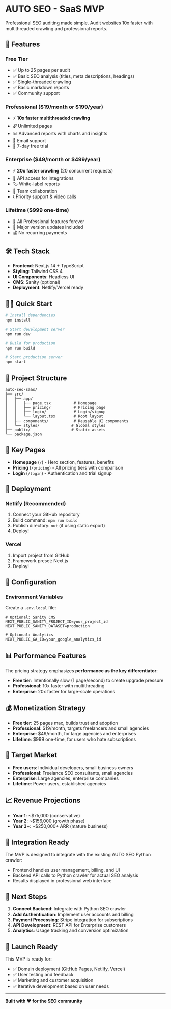 # AUTO SEO - SaaS MVP

Professional SEO auditing made simple. Audit websites 10x faster with multithreaded crawling and professional reports.

## 🚀 Features

### Free Tier
- ✅ Up to 25 pages per audit
- ✅ Basic SEO analysis (titles, meta descriptions, headings)
- ✅ Single-threaded crawling
- ✅ Basic markdown reports
- ✅ Community support

### Professional ($19/month or $199/year)
- ⚡ **10x faster multithreaded crawling**
- 🔓 Unlimited pages
- 📊 Advanced reports with charts and insights
- 📧 Email support
- 🎯 7-day free trial

### Enterprise ($49/month or $499/year)
- ⚡ **20x faster crawling** (20 concurrent requests)
- 🔌 API access for integrations
- 🏷️ White-label reports
- 👥 Team collaboration
- 📞 Priority support & video calls

### Lifetime ($999 one-time)
- 💎 All Professional features forever
- 🔄 Major version updates included
- 💰 No recurring payments

## 🛠️ Tech Stack

- **Frontend**: Next.js 14 + TypeScript
- **Styling**: Tailwind CSS 4
- **UI Components**: Headless UI
- **CMS**: Sanity (optional)
- **Deployment**: Netlify/Vercel ready

## 🏃‍♂️ Quick Start

```bash
# Install dependencies
npm install

# Start development server
npm run dev

# Build for production
npm run build

# Start production server
npm start
```

## 📁 Project Structure

```
auto-seo-saas/
├── src/
│   ├── app/
│   │   ├── page.tsx          # Homepage
│   │   ├── pricing/          # Pricing page
│   │   ├── login/            # Login/signup
│   │   └── layout.tsx        # Root layout
│   ├── components/           # Reusable UI components
│   └── styles/              # Global styles
├── public/                  # Static assets
└── package.json
```

## 🎨 Key Pages

- **Homepage** (`/`) - Hero section, features, benefits
- **Pricing** (`/pricing`) - All pricing tiers with comparison
- **Login** (`/login`) - Authentication and trial signup

## 🚀 Deployment

### Netlify (Recommended)
1. Connect your GitHub repository
2. Build command: `npm run build`
3. Publish directory: `out` (if using static export)
4. Deploy!

### Vercel
1. Import project from GitHub
2. Framework preset: Next.js
3. Deploy!

## 🔧 Configuration

### Environment Variables
Create a `.env.local` file:

```env
# Optional: Sanity CMS
NEXT_PUBLIC_SANITY_PROJECT_ID=your_project_id
NEXT_PUBLIC_SANITY_DATASET=production

# Optional: Analytics
NEXT_PUBLIC_GA_ID=your_google_analytics_id
```

## 📊 Performance Features

The pricing strategy emphasizes **performance as the key differentiator**:

- **Free tier**: Intentionally slow (1 page/second) to create upgrade pressure
- **Professional**: 10x faster with multithreading
- **Enterprise**: 20x faster for large-scale operations

## 💰 Monetization Strategy

- **Free tier**: 25 pages max, builds trust and adoption
- **Professional**: $19/month, targets freelancers and small agencies
- **Enterprise**: $49/month, for large agencies and enterprises
- **Lifetime**: $999 one-time, for users who hate subscriptions

## 🎯 Target Market

- **Free users**: Individual developers, small business owners
- **Professional**: Freelance SEO consultants, small agencies
- **Enterprise**: Large agencies, enterprise companies
- **Lifetime**: Power users, established agencies

## 📈 Revenue Projections

- **Year 1**: ~$75,000 (conservative)
- **Year 2**: ~$156,000 (growth phase)
- **Year 3+**: ~$250,000+ ARR (mature business)

## 🔗 Integration Ready

The MVP is designed to integrate with the existing AUTO SEO Python crawler:

- Frontend handles user management, billing, and UI
- Backend API calls to Python crawler for actual SEO analysis
- Results displayed in professional web interface

## 📝 Next Steps

1. **Connect Backend**: Integrate with Python SEO crawler
2. **Add Authentication**: Implement user accounts and billing
3. **Payment Processing**: Stripe integration for subscriptions
4. **API Development**: REST API for Enterprise customers
5. **Analytics**: Usage tracking and conversion optimization

## 🎉 Launch Ready

This MVP is ready for:
- ✅ Domain deployment (GitHub Pages, Netlify, Vercel)
- ✅ User testing and feedback
- ✅ Marketing and customer acquisition
- ✅ Iterative development based on user needs

---

**Built with ❤️ for the SEO community**
